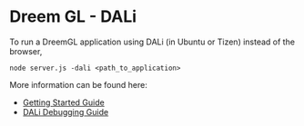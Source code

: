 # Dreem GL - DALi

To run a DreemGL application using DALi (in Ubuntu or Tizen) instead of the browser,

```node server.js -dali <path_to_application>```

More information can be found here:

- [Getting Started Guide](dali_getting_started.md)
- [DALi Debugging Guide](dali_debugging.md)



